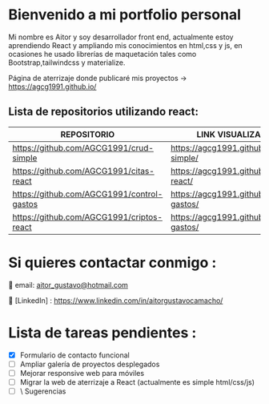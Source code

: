 # Bienvenido a mi portfolio personal

Mi nombre es Aitor y soy desarrollador front end, actualmente estoy aprendiendo React y ampliando mis conocimientos en html,css y js, en ocasiones he usado librerías de maquetación tales como Bootstrap,tailwindcss y materialize.

Página de aterrizaje donde publicaré mis proyectos  -> https://agcg1991.github.io/

## Lista de repositorios utilizando react:

| REPOSITORIO| LINK VISUALIZACIÓN|
| ----- | ---- |
| https://github.com/AGCG1991/crud-simple | https://agcg1991.github.io/crud-simple/|
| https://github.com/AGCG1991/citas-react | https://agcg1991.github.io/citas-react/|
| https://github.com/AGCG1991/control-gastos | https://agcg1991.github.io/control-gastos/|
| https://github.com/AGCG1991/criptos-react | https://agcg1991.github.io/control-gastos/|



# Si quieres contactar conmigo : 

📩  email: aitor_gustavo@hotmail.com

🔭 [LinkedIn] : https://www.linkedin.com/in/aitorgustavocamacho/

# Lista de tareas pendientes :
- [x] Formulario de contacto funcional
- [ ] Ampliar galería de proyectos desplegados
- [ ] Mejorar responsive web para móviles
- [ ] Migrar la web de aterrizaje a React (actualmente es simple html/css/js)
- [ ] \ Sugerencias
